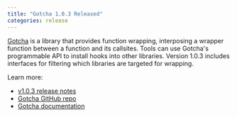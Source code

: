 ```yaml
---
title: "Gotcha 1.0.3 Released"
categories: release
---
```


[Gotcha](https://github.com/LLNL/GOTCHA) is a library that provides function wrapping, interposing a wrapper function between a function and its callsites. Tools can use Gotcha's programmable API to install hooks into other libraries. Version 1.0.3 includes interfaces for filtering which libraries are targeted for wrapping.

Learn more:
- [v1.0.3 release notes](https://github.com/LLNL/GOTCHA/releases/tag/v1.0.3)
- [Gotcha GitHub repo](https://github.com/LLNL/GOTCHA)
- [Gotcha documentation](https://gotcha.readthedocs.io/en/latest/)
